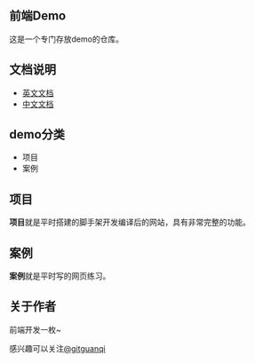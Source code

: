 ## 前端Demo

这是一个专门存放demo的仓库。

## 文档说明

+ [英文文档](README.md)
+ [中文文档](zh-CN.md)

## demo分类

+ 项目
+ 案例

## 项目

**项目**就是平时搭建的脚手架开发编译后的网站，具有非常完整的功能。

## 案例

**案例**就是平时写的网页练习。

## 关于作者

前端开发一枚~ 

感兴趣可以关注[@gitguanqi](https://github.com/gitguanqi)
